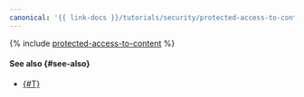 ```yaml
---
canonical: '{{ link-docs }}/tutorials/security/protected-access-to-content/console'
---
```


{% include [protected-access-to-content](../../../../_tutorials/security/protected-access-to-content-console.md) %}

#### See also {#see-also}

* [{#T}](terraform.md)